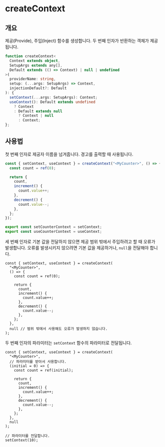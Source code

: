 # createContext

## 개요

제공(Provide), 주입(Inject) 함수를 생성합니다. 두 번째 인자가 반환하는 객체가 제공됩니다.

```ts
function createContext<
  Context extends object,
  SetupArgs extends any[],
  Default extends (() => Context) | null | undefined
>(
  providerName: string,
  setup: (...args: SetupArgs) => Context,
  injectionDefault?: Default
): {
  setContext(...args: SetupArgs): Context;
  useContext(): Default extends undefined
    ? Context
    : Default extends null
      ? Context | null
      : Context;
};
```

## 사용법

첫 번째 인자로 제공자 이름을 넘겨줍니다. 경고를 출력할 때 사용됩니다.

```ts
const { setContext, useContext } = createContext("<MyCounter>", () => {
  const count = ref(0);

  return {
    count,
    increment() {
      count.value++;
    },
    decrement() {
      count.value--;
    },
  };
});

export const setCounterContext = setContext;
export const useCounterContext = useContext;
```

세 번째 인자로 기본 값을 전달하지 않으면 제공 범위 밖에서 주입하려고 할 때 오류가 발생합니다. 오류를 발생시키지 않으려면 기본 값을 제공하거나, `null`을 전달해야 합니다.

```ts{16}
const { setContext, useContext } = createContext(
  "<MyCounter>",
  () => {
    const count = ref(0);

    return {
      count,
      increment() {
        count.value++;
      },
      decrement() {
        count.value--;
      },
    };
  },
  null // 범위 밖에서 사용해도 오류가 발생하지 않습니다.
);
```

두 번째 인자의 파라미터는 `setContext` 함수의 파라미터로 전달됩니다.

```ts{3-5,20-21}
const { setContext, useContext } = createContext(
  "<MyCounter>",
  // 파라미터를 받아서 사용합니다.
  (initial = 0) => {
    const count = ref(initial);

    return {
      count,
      increment() {
        count.value++;
      },
      decrement() {
        count.value--;
      },
    };
  },
  null
);

// 파라미터를 전달합니다.
setContext(10);
```
